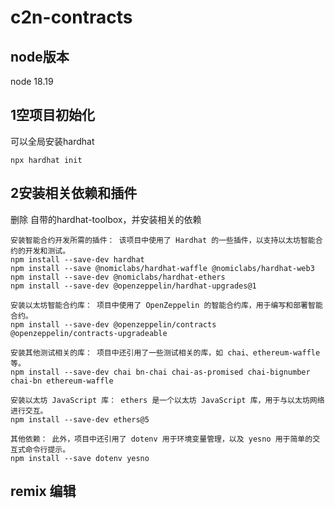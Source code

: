 # c2n-contracts

## node版本
node 18.19

## 1空项目初始化
可以全局安装hardhat

```
npx hardhat init
```
## 2安装相关依赖和插件

删除 自带的hardhat-toolbox，并安装相关的依赖

```
安装智能合约开发所需的插件： 该项目中使用了 Hardhat 的一些插件，以支持以太坊智能合约的开发和测试。
npm install --save-dev hardhat
npm install --save @nomiclabs/hardhat-waffle @nomiclabs/hardhat-web3
npm install --save-dev @nomiclabs/hardhat-ethers
npm install --save-dev @openzeppelin/hardhat-upgrades@1

安装以太坊智能合约库： 项目中使用了 OpenZeppelin 的智能合约库，用于编写和部署智能合约。
npm install --save-dev @openzeppelin/contracts @openzeppelin/contracts-upgradeable

安装其他测试相关的库： 项目中还引用了一些测试相关的库，如 chai、ethereum-waffle 等。
npm install --save-dev chai bn-chai chai-as-promised chai-bignumber chai-bn ethereum-waffle

安装以太坊 JavaScript 库： ethers 是一个以太坊 JavaScript 库，用于与以太坊网络进行交互。
npm install --save-dev ethers@5

其他依赖： 此外，项目中还引用了 dotenv 用于环境变量管理，以及 yesno 用于简单的交互式命令行提示。
npm install --save dotenv yesno
```

## remix 编辑